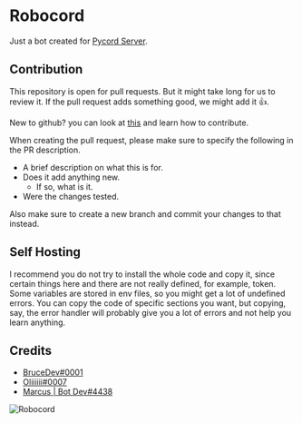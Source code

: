 # Robocord

<!-- Robocord is a bot created for the community of the Pycord Server. -->
Just a bot created for [Pycord Server](https://discord.gg/pycord).

## Contribution

This repository is open for pull requests. But it might take long for us to review it. If the pull request adds
something good, we might add it 👍.

New to github? you can look at [this](https://github.com/firstcontributions/first-contributions) and learn how to
contribute.

When creating the pull request, please make sure to specify the following in the PR description.

- A brief description on what this is for.
- Does it add anything new.
  - If so, what is it.
- Were the changes tested.

Also make sure to create a new branch and commit your changes to that instead.

## Self Hosting

I recommend you do not try to install the whole code and copy it, since certain things here and there
are not really defined, for example, token. Some variables are stored in env files, so you might get a lot of
undefined errors. You can copy the code of specific sections you want, but copying, say, the error handler will
probably give you a lot of errors and not help you learn anything.
<!-- might wanna change in the future idk -->

## Credits

- [BruceDev#0001](https://discord.com/users/571638000661037056)
- [Oliiiiii#0007](https://discord.com/users/761932885565374474)
- [Marcus | Bot Dev#4438](https://discord.com/users/754557382708822137)

![Robocord](https://user-images.githubusercontent.com/86602706/132475732-a2e0cb82-ff20-4c2e-ad38-50f33a5c8ac9.png)
